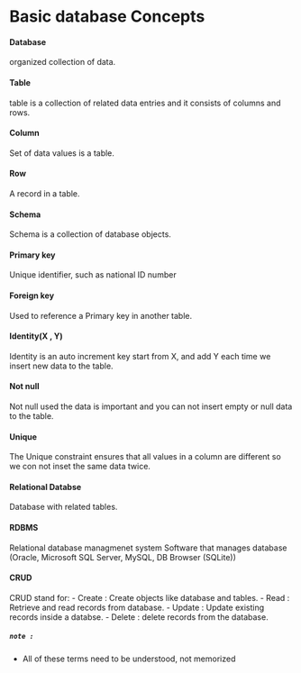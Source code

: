 # Basic database Concepts

#### Database 
organized collection of data.

#### Table
table is a collection of related data entries and it consists of columns and rows.

#### Column
Set of data values is a table.

#### Row
A record in a table.

#### Schema
Schema is a collection of database objects.

#### Primary key
Unique identifier,  such as national ID number

#### Foreign key
Used to reference a Primary key in another table.

#### Identity(X , Y)
Identity is an auto increment key start from X, and add Y each time we insert new data to the table.

#### Not null
Not null used the data is important and you can not insert empty or null data to the table.

#### Unique
The Unique constraint ensures that all values in a column are different so we con not inset the same data twice.

#### Relational Databse 
Database with related tables.

#### RDBMS
Relational database managmenet system
Software that manages database (Oracle, Microsoft SQL Server, MySQL, DB Browser (SQLite))

#### CRUD
CRUD stand for:
	- Create : Create objects like database and tables.
	- Read : Retrieve and read records from database.
	- Update : Update existing records inside a databse.
	- Delete : delete records from the database. 


##### `note :`
- All of these terms need to be understood, not memorized